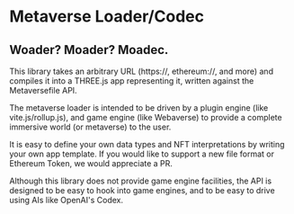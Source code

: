 # Metaverse Loader/Codec
## Woader? Moader? Moadec.

This library takes an arbitrary URL (https://, ethereum://, and more) and compiles it into a THREE.js app representing it, written against the Metaversefile API. 

The metaverse loader is intended to be driven by a plugin engine (like vite.js/rollup.js), and game engine (like Webaverse) to provide a complete immersive world (or metaverse) to the user.

It is easy to define your own data types and NFT interpretations by writing your own app template. If you would like to support a new file format or Ethereum Token, we would appreciate a PR.

Although this library does not provide game engine facilities, the API is designed to be easy to hook into game engines, and to be easy to drive using AIs like OpenAI's Codex.
